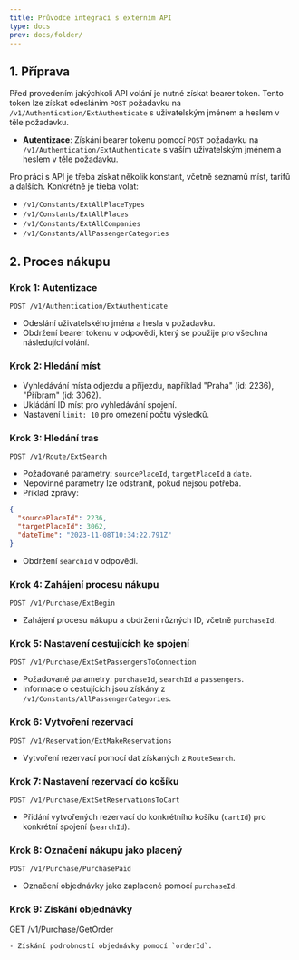 ```yaml
---
title: Průvodce integrací s externím API
type: docs
prev: docs/folder/
---
```



## 1. Příprava

Před provedením jakýchkoli API volání je nutné získat bearer token. Tento token lze získat odesláním `POST` požadavku na `/v1/Authentication/ExtAuthenticate` s uživatelským jménem a heslem v těle požadavku.

- **Autentizace**: Získání bearer tokenu pomocí `POST` požadavku na `/v1/Authentication/ExtAuthenticate` s vaším uživatelským jménem a heslem v těle požadavku.

Pro práci s API je třeba získat několik konstant, včetně seznamů míst, tarifů a dalších. Konkrétně je třeba volat:

- `/v1/Constants/ExtAllPlaceTypes`
- `/v1/Constants/ExtAllPlaces`
- `/v1/Constants/ExtAllCompanies`
- `/v1/Constants/AllPassengerCategories`

## 2. Proces nákupu

### Krok 1: Autentizace

```plaintext
POST /v1/Authentication/ExtAuthenticate
```

- Odeslání uživatelského jména a hesla v požadavku.
- Obdržení bearer tokenu v odpovědi, který se použije pro všechna následující volání.

### Krok 2: Hledání míst

- Vyhledávání místa odjezdu a příjezdu, například "Praha" (id: 2236), "Příbram" (id: 3062).
- Ukládání ID míst pro vyhledávání spojení.
- Nastavení `limit: 10` pro omezení počtu výsledků.

### Krok 3: Hledání tras

```plaintext
POST /v1/Route/ExtSearch
```

- Požadované parametry: `sourcePlaceId`, `targetPlaceId` a `date`.
- Nepovinné parametry lze odstranit, pokud nejsou potřeba.
- Příklad zprávy:

```json
{
  "sourcePlaceId": 2236,
  "targetPlaceId": 3062,
  "dateTime": "2023-11-08T10:34:22.791Z"
}
```

- Obdržení `searchId` v odpovědi.

### Krok 4: Zahájení procesu nákupu

```plaintext
POST /v1/Purchase/ExtBegin
```
- Zahájení procesu nákupu a obdržení různých ID, včetně `purchaseId`.

### Krok 5: Nastavení cestujících ke spojení

```plaintext
POST /v1/Purchase/ExtSetPassengersToConnection
```

- Požadované parametry: `purchaseId`, `searchId` a `passengers`.
- Informace o cestujících jsou získány z `/v1/Constants/AllPassengerCategories`.

### Krok 6: Vytvoření rezervací

```plaintext
POST /v1/Reservation/ExtMakeReservations
```

- Vytvoření rezervací pomocí dat získaných z `RouteSearch`.

### Krok 7: Nastavení rezervací do košíku

```plaintext
POST /v1/Purchase/ExtSetReservationsToCart
```

- Přidání vytvořených rezervací do konkrétního košíku (`cartId`) pro konkrétní spojení (`searchId`).

### Krok 8: Označení nákupu jako placený

```plaintext
POST /v1/Purchase/PurchasePaid
```

- Označení objednávky jako zaplacené pomocí `purchaseId`.

### Krok 9: Získání objednávky

GET /v1/Purchase/GetOrder
```
- Získání podrobností objednávky pomocí `orderId`.